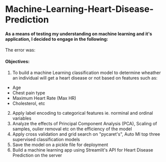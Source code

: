 # Machine-Learning-Heart-Disease-Prediction
#### As a means of testing my understanding on machine learning and it's application, I decided to engage in the following:
The error was:
#### **Objectives:**
1. To build a machine Learning classification model to determine wheather an individual will get a heart disease or not based on features such as:
<ul>
    <li>Age</li>
    <li>Chest pain type</li>
    <li>Maximum Heart Rate (Max HR)</li>
    <li>Cholesterol, etc</li>
</ul>

2. Apply label encoding to categorical features ie. norminal and ordinal variables
3. Analyze the effects of Principal Component Analysis (PCA), Scaling of samples, oulier removal etc on the efficiency of the model
4. Apply cross validation and grid search on "pycaret's", Auto Ml top three supervised classification models
5. Save the model on a pickle file for deployment
6. Build a machine learning app using Streamlit's API for Heart Disease Prediction on the server



